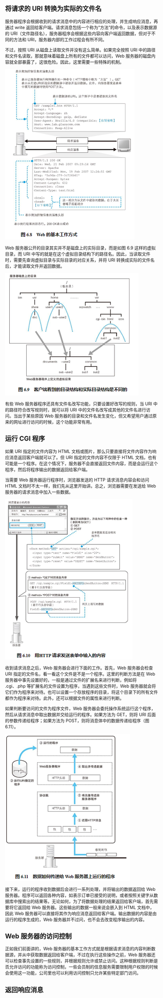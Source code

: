 ## 将请求的 URI 转换为实际的文件名

服务器程序会根据收到的请求消息中的内容进行相应的处理，并生成响应消息，再通过 write 返回给客户端。请求消息包括一个称为“方法”的命令，以及表示数据源的 URI（文件路径名），服务器程序会根据这些内容向客户端返回数据，但对于不同的方法和 URI，服务器内部的工作过程会有所不同。

不过，按照 URI 从磁盘上读取文件并没有这么简单。如果完全按照 URI 中的路径和文件名读取，那就意味着磁盘上所有的文件都可以访问，Web 服务器的磁盘内容就全部暴露了，这很危险。因此，这里需要一些特殊的机制。

![](markdown_import_image/import-2023-01-08-18-12-14.png)

Web 服务器公开的目录其实并不是磁盘上的实际目录，而是如图 6.9 这样的虚拟目录，而 URI 中写的就是在这个虚拟目录结构下的路径名。因此，当读取文件时，需要先查询虚拟目录与实际目录的对应关系，并将 URI 转换成实际的文件名后，才能读取文件并返回数据。

![](markdown_import_image/import-2023-01-08-18-12-41.png)

有些 Web 服务器程序还具有文件名改写功能，只要设置好改写的规则，当 URI 中的路径符合改写规则时，就可以将 URI 中的文件名改写成其他的文件名进行访问。当出于某些原因 Web 服务器的目录和文件名发生变化，但又希望用户通过原来的网址进行访问的时候，这个功能非常有用。

## 运行 CGI 程序

如果 URI 指定的文件内容为 HTML 文档或图片，那么只要直接将文件内容作为响应消息返回客户端就可以了。但 URI 指定的文件内容不仅限于 HTML 文档，也有可能是一个程序。在这个情况下，服务器不会直接返回文件内容，而是会运行这个程序，然后将程序输出的数据返回给客户端。

当需要 Web 服务器运行程序时，浏览器发送的 HTTP 请求消息内容会和访问 HTML 文档时不太一样，我们先从这里开始讲。总之，浏览器需要在发送给 Web 服务器的请求消息中加入一些数据。

![](markdown_import_image/import-2023-01-08-18-16-20.png)

收到请求消息之后，Web 服务器会进行下面的工作。首先，Web 服务器会检查 URI 指定的文件名，看一看这个文件是不是一个程序。这里的判断方法是在 Web 服务器中事先设置好的，一般是通过文件的扩展名来进行判断，例如将 .cgi、.php 等扩展名的文件设置为程序，当遇到这些文件时，Web 服务器就会将它们作为程序来对待。也可以设置一个存放程序的目录，将这个目录下的所有文件都作为程序来对待。此外，还可以根据文件的属性来进行判断。

如果判断要访问的文件为程序文件，Web 服务器会委托操作系统运行这个程序，然后从请求消息中取出数据并交给运行的程序。如果方法为 GET，则将 URI 后面的参数传递给程序；如果方法为 POST，则将消息体中的数据传递给程序（图 6.11）。

![](markdown_import_image/import-2023-01-08-18-16-51.png)

接下来，运行的程序收到数据后会进行一系列处理，并将输出的数据返回给 Web 服务器。程序可以返回各种内容，如表示订单已接受的说明，或者按照关键字从数据库中搜索出的结果等。无论如何，为了将数据处理的结果返回给客户端，首先需要将它返回给 Web 服务器。这些输出的数据一般来说会嵌入到 HTML 文档中，因此 Web 服务器可以直接将其作为响应消息返回给客户端。输出数据的内容是由运行的程序生成的，Web 服务器并不过问，也不会去改变程序输出的内容。

## Web 服务器的访问控制

正如我们前面讲的，Web 服务器的基本工作方式就是根据请求消息的内容判断数据源，并从中获取数据返回给客户端，不过在执行这些操作之前，Web 服务器还可以检查事先设置的一些规则，并根据规则允许或禁止访问。这种根据规则判断是否允许访问的功能称为访问控制，一些会员制的信息服务需要限制用户权限的时候会使用这一功能，公司里也可以利用访问控制只允许某些特定部门访问。

## 返回响应消息